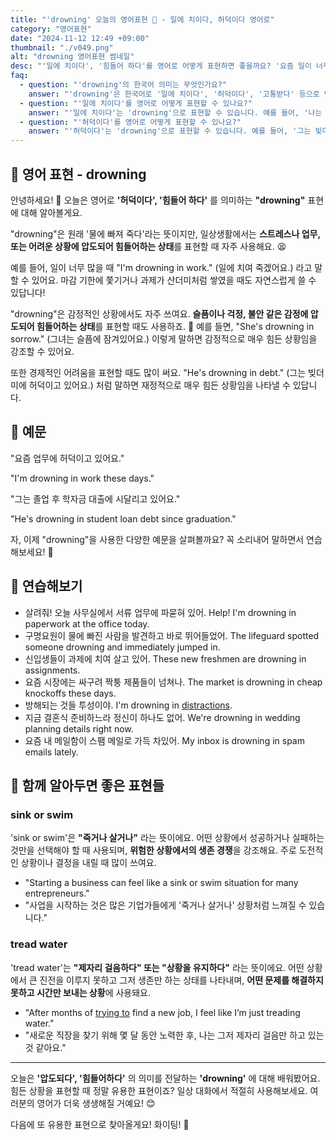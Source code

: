 ```yaml
---
title: "'drowning' 오늘의 영어표현 🌊 - 일에 치이다, 허덕이다 영어로"
category: "영어표현"
date: "2024-11-12 12:49 +09:00"
thumbnail: "./v049.png"
alt: "drowning 영어표현 썸네일"
desc: "'일에 치이다', '힘들어 하다'를 영어로 어떻게 표현하면 좋을까요? '요즘 일이 너무 많아서 정신이 없어요.', '그녀는 슬픔에 잠겨있어요.' 등을 영어로 표현하는 법을 배워봅시다. 다양한 예문을 통해서 연습하고 본인의 표현으로 만들어 보세요."
faq:
  - question: "'drowning'의 한국어 의미는 무엇인가요?"
    answer: "'drowning'은 한국어로 '일에 치이다', '허덕이다', '고통받다' 등으로 번역될 수 있습니다."
  - question: "'일에 치이다'를 영어로 어떻게 표현할 수 있나요?"
    answer: "'일에 치이다'는 'drowning'으로 표현할 수 있습니다. 예를 들어, '나는 일에 치여 죽겠어'는 'I'm drowning in work'로 말할 수 있습니다."
  - question: "'허덕이다'를 영어로 어떻게 표현할 수 있나요?"
    answer: "'허덕이다'는 'drowning'으로 표현할 수 있습니다. 예를 들어, '그는 빚더미에 허덕이고 있다'는 'He's drowning in debt'로 말할 수 있습니다."
---
```


## 🌟 영어 표현 - drowning

안녕하세요! 👋 오늘은 영어로 **'허덕이다', '힘들어 하다'** 를 의미하는 **"drowning"** 표현에 대해 알아볼게요.

"drowning"은 원래 '물에 빠져 죽다'라는 뜻이지만, 일상생활에서는 **스트레스나 업무, 또는 어려운 상황에 압도되어 힘들어하는 상태**를 표현할 때 자주 사용해요. 😫

예를 들어, 일이 너무 많을 때 "I'm drowning in work." (일에 치여 죽겠어요.) 라고 말할 수 있어요. 마감 기한에 쫓기거나 과제가 산더미처럼 쌓였을 때도 자연스럽게 쓸 수 있답니다!

"drowning"은 감정적인 상황에서도 자주 쓰여요. **슬픔이나 걱정, 불안 같은 감정에 압도되어 힘들어하는 상태**를 표현할 때도 사용하죠. 🌊 예를 들면, "She's drowning in sorrow." (그녀는 슬픔에 잠겨있어요.) 이렇게 말하면 감정적으로 매우 힘든 상황임을 강조할 수 있어요.

또한 경제적인 어려움을 표현할 때도 많이 써요. "He's drowning in debt." (그는 빚더미에 허덕이고 있어요.) 처럼 말하면 재정적으로 매우 힘든 상황임을 나타낼 수 있답니다.

## 📖 예문

"요즘 업무에 허덕이고 있어요."

"I'm drowning in work these days."

"그는 졸업 후 학자금 대출에 시달리고 있어요."

"He's drowning in student loan debt since graduation."

자, 이제 "drowning"을 사용한 다양한 예문을 살펴볼까요? 꼭 소리내어 말하면서 연습해보세요! 🎯

## 💬 연습해보기

<ul data-interactive-list>
  <li data-interactive-item>
    <span data-toggler>살려줘! 오늘 사무실에서 서류 업무에 파묻혀 있어.</span>
    <span data-answer>Help! I'm drowning in paperwork at the office today.</span>
  </li>
  <li data-interactive-item>
    <span data-toggler>구명요원이 물에 빠진 사람을 발견하고 바로 뛰어들었어.</span>
    <span data-answer>The lifeguard spotted someone drowning and immediately jumped in.</span>
  </li>
  <li data-interactive-item>
    <span data-toggler>신입생들이 과제에 치여 살고 있어.</span>
    <span data-answer>These new freshmen are drowning in assignments.</span>
  </li>
  <li data-interactive-item>
    <span data-toggler>요즘 시장에는 싸구려 짝퉁 제품들이 넘쳐나.</span>
    <span data-answer>The market is drowning in cheap knockoffs these days.</span>
  </li>
  <li data-interactive-item>
    <span data-toggler>방해되는 것들 투성이야.</span>
    <span data-answer>I'm drowning in <a href="/blog/in-english/190.distraction/">distractions</a>.</span>
  </li>
  <li data-interactive-item>
    <span data-toggler>지금 결혼식 준비하느라 정신이 하나도 없어.</span>
    <span data-answer>We're drowning in wedding planning details right now.</span>
  </li>
  <li data-interactive-item>
    <span data-toggler>요즘 내 메일함이 스팸 메일로 가득 차있어.</span>
    <span data-answer>My inbox is drowning in spam emails lately.</span>
  </li>
</ul>

## 🤝 함께 알아두면 좋은 표현들

### sink or swim

'sink or swim'은 **"죽거나 살거나"** 라는 뜻이에요. 어떤 상황에서 성공하거나 실패하는 것만을 선택해야 할 때 사용되며, **위험한 상황에서의 생존 경쟁**을 강조해요. 주로 도전적인 상황이나 결정을 내릴 때 많이 쓰여요.

- "Starting a business can feel like a sink or swim situation for many entrepreneurs."
- "사업을 시작하는 것은 많은 기업가들에게 '죽거나 살거나' 상황처럼 느껴질 수 있습니다."

### tread water

'tread water'는 **"제자리 걸음하다" 또는 "상황을 유지하다"** 라는 뜻이에요. 어떤 상황에서 큰 진전을 이루지 못하고 그저 생존만 하는 상태를 나타내며, **어떤 문제를 해결하지 못하고 시간만 보내는 상황**에 사용돼요.

- "After months of [trying to](/blog/in-english/117.try-to/) find a new job, I feel like I’m just treading water."
- "새로운 직장을 찾기 위해 몇 달 동안 노력한 후, 나는 그저 제자리 걸음만 하고 있는 것 같아요."

---

오늘은 **'압도되다', '힘들어하다'** 의 의미를 전달하는 **'drowning'** 에 대해 배워봤어요. 힘든 상황을 표현할 때 정말 유용한 표현이죠? 일상 대화에서 적절히 사용해보세요. 여러분의 영어가 더욱 생생해질 거예요! 😊

다음에 또 유용한 표현으로 찾아올게요! 화이팅! 💪
